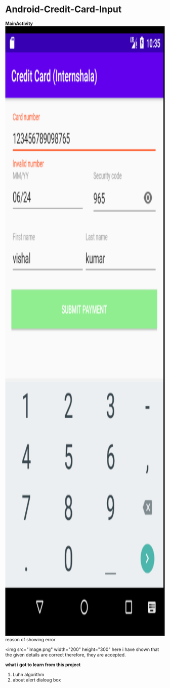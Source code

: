 # Android-Credit-Card-Input

**MainActivity**
<img src ="image.png" width="1080" height="1920"
here i have shown that the given cardNo. does not follow luhn algorithm->reason of showing error

<img src="image.png" width="200" height="300"
here i have shown that the given details are correct therefore, they are accepted.

**what i got to learn from this project**
1) Luhn algorithm
2) about alert dialoug box
